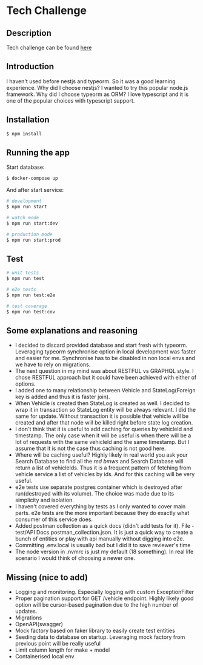 # Tech Challenge

## Description

Tech challenge can be found [here](https://motorway.notion.site/Senior-Backend-Engineer-Tech-Challenge-6e59f0edc5d942b0a591a2b1aa248b3f)

## Introduction

I haven't used before nestjs and typeorm. So it was a good learning experience.
Why did I choose nestjs? I wanted to try this popular node.js framework.
Why did I choose typeorm as ORM? I love typescript and it is one of the popular choices with typescript support.

## Installation

```bash
$ npm install
```

## Running the app

Start database:

```bash
$ docker-compose up
```

And after start service:

```bash
# development
$ npm run start

# watch mode
$ npm run start:dev

# production mode
$ npm run start:prod
```

## Test

```bash
# unit tests
$ npm run test

# e2e tests
$ npm run test:e2e

# test coverage
$ npm run test:cov
```

## Some explanations and reasoning

- I decided to discard provided database and start fresh with typeorm. Leveraging typeorm synchronise option in local development was faster and easier for me. Synchronise has to be disabled in non local envs and we have to rely on migrations.
- The next question in my mind was about RESTFUL vs GRAPHQL style. I chose RESTFUL approach but it could have been achieved with either of options.
- I added one to many relationship between Vehicle and StateLog(Foreign key is added and thus it is faster join).
- When Vehicle is created then StateLog is created as well. I decided to wrap it in transaction so StateLog entity will be always relevant. I did the same for update. Without transaction it is possible that vehicle will be created and after that node will be killed right before state log creation.
- I don't think that it is useful to add caching for queries by vehicleId and timestamp. The only case when it will be useful is when there will be a lot of requests with the same vehicleId and the same timestamp. But I assume that it is not the case thus caching is not good here.
- Where will be caching useful? Highly likely in real world you ask your Search Database to find all the _red bmws_ and Search Database will return a list of vehicleIds. Thus it is a frequent pattern of fetching from vehicle service a list of vehicles by ids. And for this caching will be very useful.
- e2e tests use separate postgres container which is destroyed after run(destroyed with its volume). The choice was made due to its simplicity and isolation.
- I haven't covered everything by tests as I only wanted to cover main parts. e2e tests are the more important because they do exactly what consumer of this service does.
- Added postman collection as a quick docs (didn't add tests for it). File - test/API Docs.postman_collection.json. It is just a quick way to create a bunch of entities or play with api manually without digging into e2e.
- Committing .env.local is usually bad but I did it to save reviewer's time
- The node version in .nvmrc is just my default (18 something). In real life scenario I would think of choosing a newer one.

## Missing (nice to add)

- Logging and monitoring. Especially logging with custom ExceptionFilter
- Proper pagination support for GET /vehicle endpoint. Highly likely good option will be cursor-based pagination due to the high number of updates.
- Migrations
- OpenAPI(swagger)
- Mock factory based on faker library to easily create test entities
- Seeding data to database on startup. Leveraging mock factory from previous point will be really useful
- Limit column length for make + model
- Containerised local env
